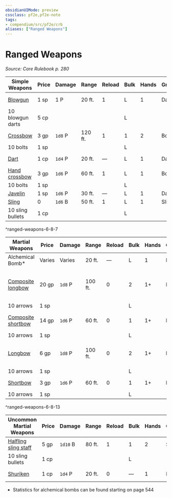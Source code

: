 ```yaml
---
obsidianUIMode: preview
cssclass: pf2e,pf2e-note
tags:
- compendium/src/pf2e/crb
aliases: ["Ranged Weapons"]
---
```

# Ranged Weapons  
*Source: Core Rulebook p. 280*  

| Simple Weapons | Price | Damage | Range | Reload | Bulk | Hands | Group | Weapon Traits |
|----------------|-------|--------|-------|--------|------|-------|-------|---------------|
| [Blowgun](../../Compendium/equipment/items/blowgun.md) | 1 sp | 1 P | 20 ft. | 1 | L | 1 | Dart | [Agile](../traits/agile.md), [nonlethal](../traits/nonlethal.md) |
| 10 blowgun darts | 5 cp |  |  |  | L |  |  |  |
| [Crossbow](../../Compendium/equipment/items/crossbow.md) | 3 gp | `1d8` P | 120 ft. | 1 | 1 | 2 | Bow | — |
| 10 bolts | 1 sp |  |  |  | L |  |  |  |
| [Dart](../../Compendium/equipment/items/dart.md) | 1 cp | `1d4` P | 20 ft. | — | L | 1 | Dart | [Agile](../traits/agile.md), [thrown](../traits/thrown.md) |
| [Hand crossbow](../../Compendium/equipment/items/hand-crossbow.md) | 3 gp | `1d6` P | 60 ft. | 1 | L | 1 | Bow | — |
| 10 bolts | 1 sp |  |  |  | L |  |  |  |
| [Javelin](../../Compendium/equipment/items/javelin.md) | 1 sp | `1d6` P | 30 ft. | — | L | 1 | Dart | [Thrown](../traits/thrown.md) |
| [Sling](../../Compendium/equipment/items/sling.md) | 0 | `1d6` B | 50 ft. | 1 | L | 1 | Sling | [Propulsive](../traits/propulsive.md) |
| 10 sling bullets | 1 cp |  |  |  | L |  |  |  |
^ranged-weapons-6-8-7

| Martial Weapons | Price | Damage | Range | Reload | Bulk | Hands | Group | Weapon Traits |
|-----------------|-------|--------|-------|--------|------|-------|-------|---------------|
| Alchemical Bomb* | Varies | Varies | 20 ft. | — | L | 1 | Bomb | Varies |
| [Composite longbow](../../Compendium/equipment/items/composite-longbow.md) | 20 gp | `1d8` P | 100 ft. | 0 | 2 | 1+ | Bow | [Deadly](../traits/deadly.md) d10, [propulsive](../traits/propulsive.md), [volley](../traits/volley.md) 30 ft. |
| 10 arrows | 1 sp |  |  |  | L |  |  |  |
| [Composite shortbow](../../Compendium/equipment/items/composite-shortbow.md) | 14 gp | `1d6` P | 60 ft. | 0 | 1 | 1+ | Bow | [Deadly](../traits/deadly.md) d10, [propulsive](../traits/propulsive.md) |
| 10 arrows | 1 sp |  |  |  | L |  |  |  |
| [Longbow](../../Compendium/equipment/items/longbow.md) | 6 gp | `1d8` P | 100 ft. | 0 | 2 | 1+ | Bow | [Deadly](../traits/deadly.md) d10, [volley](../traits/volley.md) 30 ft. |
| 10 arrows | 1 sp |  |  |  | L |  |  |  |
| [Shortbow](../../Compendium/equipment/items/shortbow.md) | 3 gp | `1d6` P | 60 ft. | 0 | 1 | 1+ | Bow | [Deadly](../traits/deadly.md) d10 |
| 10 arrows | 1 sp |  |  |  | L |  |  |  |
^ranged-weapons-6-8-13

| Uncommon Martial Weapons | Price | Damage | Range | Reload | Bulk | Hands | Group | Weapon Traits |
|--------------------------|-------|--------|-------|--------|------|-------|-------|---------------|
| [Halfling sling staff](../../Compendium/equipment/items/halfling-sling-staff.md) | 5 gp | `1d10` B | 80 ft. | 1 | 1 | 2 | Sling | [Halfling](../traits/halfling.md), [propulsive](../traits/propulsive.md) |
| 10 sling bullets | 1 cp |  |  |  | L |  |  |  |
| [Shuriken](../../Compendium/equipment/items/shuriken.md) | 1 cp | `1d4` P | 20 ft. | 0 | — | 1 | Dart | [Agile](../traits/agile.md), [monk](../traits/monk.md),[thrown](../traits/thrown.md) |

* Statistics for alchemical bombs can be found starting on page 544